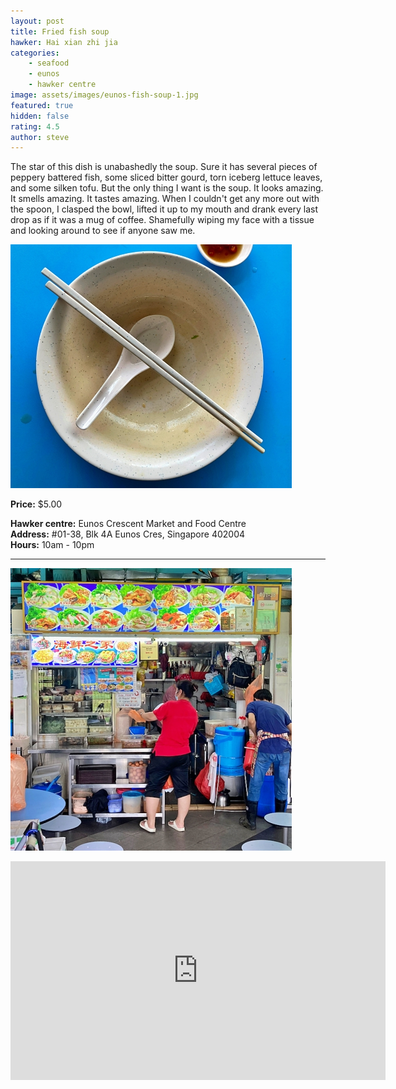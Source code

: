 ```yaml
---
layout: post
title: Fried fish soup
hawker: Hai xian zhi jia
categories: 
    - seafood
    - eunos
    - hawker centre
image: assets/images/eunos-fish-soup-1.jpg
featured: true
hidden: false
rating: 4.5
author: steve
---
```

The star of this dish is unabashedly the soup. Sure it has several pieces of peppery battered fish, some sliced bitter gourd, torn iceberg lettuce leaves, and some silken tofu. But the only thing I want is the soup. It looks amazing. It smells amazing. It tastes amazing. When I couldn't get any more out with the spoon, I clasped the bowl, lifted it up to my mouth and drank every last drop  as if it was a mug of coffee. Shamefully wiping my face with a tissue and looking around to see if anyone saw me.

![Empty bowl](/assets/images/eunos-fish-soup-2.jpg "Empty bowl")

**Price:** $5.00  

**Hawker centre:** Eunos Crescent Market and Food Centre  
**Address:** #01-38, Blk 4A Eunos Cres, Singapore 402004  
**Hours:** 10am - 10pm  

***  

![Hai xian zhi jia hawker stall](/assets/images/eunos-fish-soup-4.jpg "Hai xian zhi jia hawker stall")

<iframe src="https://www.google.com/maps/embed?pb=!1m18!1m12!1m3!1d3988.758989905591!2d103.90184871453852!3d1.3203418990370173!2m3!1f0!2f0!3f0!3m2!1i1024!2i768!4f13.1!3m3!1m2!1s0x31da1804eaccbd7f%3A0x422fd9f92536878f!2sEunos%20Crescent%20Market%20and%20Food%20Centre!5e0!3m2!1sen!2ssg!4v1653371788813!5m2!1sen!2ssg" width="600" height="350" style="border:0;" allowfullscreen="" loading="lazy" referrerpolicy="no-referrer-when-downgrade"></iframe>